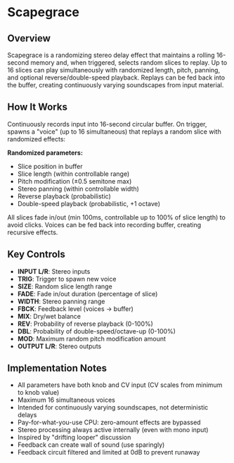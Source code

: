 # Scapegrace

## Overview
Scapegrace is a randomizing stereo delay effect that maintains a rolling 16-second memory and, when triggered, selects random slices to replay. Up to 16 slices can play simultaneously with randomized length, pitch, panning, and optional reverse/double-speed playback. Replays can be fed back into the buffer, creating continuously varying soundscapes from input material.

## How It Works
Continuously records input into 16-second circular buffer. On trigger, spawns a "voice" (up to 16 simultaneous) that replays a random slice with randomized effects:

**Randomized parameters:**
- Slice position in buffer
- Slice length (within controllable range)
- Pitch modification (±0.5 semitone max)
- Stereo panning (within controllable width)
- Reverse playback (probabilistic)
- Double-speed playback (probabilistic, +1 octave)

All slices fade in/out (min 100ms, controllable up to 100% of slice length) to avoid clicks. Voices can be fed back into recording buffer, creating recursive effects.

## Key Controls
- **INPUT L/R**: Stereo inputs
- **TRIG**: Trigger to spawn new voice
- **SIZE**: Random slice length range
- **FADE**: Fade in/out duration (percentage of slice)
- **WIDTH**: Stereo panning range
- **FBCK**: Feedback level (voices → buffer)
- **MIX**: Dry/wet balance
- **REV**: Probability of reverse playback (0-100%)
- **DBL**: Probability of double-speed/octave-up (0-100%)
- **MOD**: Maximum random pitch modification amount
- **OUTPUT L/R**: Stereo outputs

## Implementation Notes
- All parameters have both knob and CV input (CV scales from minimum to knob value)
- Maximum 16 simultaneous voices
- Intended for continuously varying soundscapes, not deterministic delays
- Pay-for-what-you-use CPU: zero-amount effects are bypassed
- Stereo processing always active internally (even with mono input)
- Inspired by "drifting looper" discussion
- Feedback can create wall of sound (use sparingly)
- Feedback circuit filtered and limited at 0dB to prevent runaway
